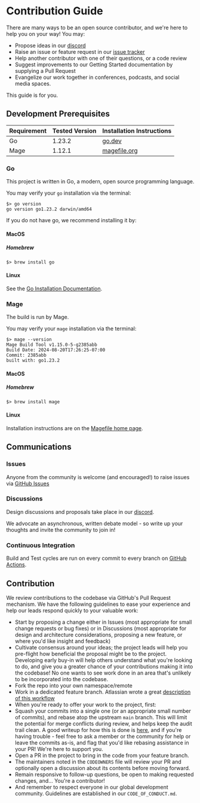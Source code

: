 # Contribution Guide

There are many ways to be an open source contributor, and we're here to help you on your way! You may:

* Propose ideas in our
  [discord](https://discord.gg/tbd)
* Raise an issue or feature request in our [issue tracker](https://github.com/TBD54566975/vc-jose-cose-go/issues)
* Help another contributor with one of their questions, or a code review
* Suggest improvements to our Getting Started documentation by supplying a Pull Request
* Evangelize our work together in conferences, podcasts, and social media spaces.

This guide is for you.

## Development Prerequisites

| Requirement | Tested Version | Installation Instructions                             |
| ----------- | -------------- | ----------------------------------------------------- |
| Go          | 1.23.2         | [go.dev](https://go.dev/doc/tutorial/compile-install) |
| Mage        | 1.12.1         | [magefile.org](https://magefile.org/)                 |

### Go

This project is written in Go, a modern, open source programming language.

You may verify your `go` installation via the terminal:

```
$> go version
go version go1.23.2 darwin/amd64
```

If you do not have go, we recommend installing it by:

#### MacOS

##### Homebrew

```
$> brew install go
```

#### Linux

See the [Go Installation Documentation](https://go.dev/doc/install).

### Mage

The build is run by Mage.

You may verify your `mage` installation via the terminal:

```
$> mage --version
Mage Build Tool v1.15.0-5-g2385abb
Build Date: 2024-08-20T17:26:25-07:00
Commit: 2385abb
built with: go1.23.2
```

#### MacOS

##### Homebrew

```
$> brew install mage
```

#### Linux

Installation instructions are on the [Magefile home page](https://magefile.org/).

## Communications

### Issues

Anyone from the community is welcome (and encouraged!) to raise issues via
[GitHub Issues](https://github.com/TBD54566975/vc-jose-cose-go/issues)

### Discussions

Design discussions and proposals take place in our [discord](https://discord.gg/tbd).

We advocate an asynchronous, written debate model - so write up your thoughts and invite the community to join in!

### Continuous Integration

Build and Test cycles are run on every commit to every branch on [GitHub Actions](https://github.com/TBD54566975/vc-jose-cose-go/actions).

## Contribution

We review contributions to the codebase via GitHub's Pull Request mechanism. We have
the following guidelines to ease your experience and help our leads respond quickly
to your valuable work:

* Start by proposing a change either in Issues (most appropriate for small
  change requests or bug fixes) or in Discussions (most appropriate for design
  and architecture considerations, proposing a new feature, or where you'd
  like insight and feedback)
* Cultivate consensus around your ideas; the project leads will help you
  pre-flight how beneficial the proposal might be to the project. Developing early
  buy-in will help others understand what you're looking to do, and give you a
  greater chance of your contributions making it into the codebase! No one wants to
  see work done in an area that's unlikely to be incorporated into the codebase.
* Fork the repo into your own namespace/remote
* Work in a dedicated feature branch. Atlassian wrote a great
  [description of this workflow](https://www.atlassian.com/git/tutorials/comparing-workflows/feature-branch-workflow)
* When you're ready to offer your work to the project, first:
* Squash your commits into a single one (or an appropriate small number of commits), and
  rebase atop the upstream `main` branch. This will limit the potential for merge
  conflicts during review, and helps keep the audit trail clean. A good writeup for
  how this is done is
  [here](https://medium.com/@slamflipstrom/a-beginners-guide-to-squashing-commits-with-git-rebase-8185cf6e62ec), and if you're
  having trouble - feel free to ask a member or the community for help or leave the commits as-is, and flag that you'd like
  rebasing assistance in your PR! We're here to support you.
* Open a PR in the project to bring in the code from your feature branch.
* The maintainers noted in the `CODEOWNERS` file will review your PR and optionally
  open a discussion about its contents before moving forward.
* Remain responsive to follow-up questions, be open to making requested changes, and...
  You're a contributor!
* And remember to respect everyone in our global development community. Guidelines
  are established in our `CODE_OF_CONDUCT.md`.
